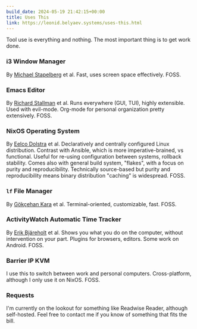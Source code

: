 ```yaml
---
build_date: 2024-05-19 21:42:15+00:00
title: Uses This
link: https://leonid.belyaev.systems/uses-this.html
---
```



Tool use is everything and nothing. The most important thing is to get work done.

### i3 Window Manager
By [Michael Stapelberg](https://michael.stapelberg.ch/) et al.
Fast, uses screen space effectively. 
FOSS.

### Emacs Editor
By [Richard Stallman](https://stallman.org/) et al.
Runs everywhere (GUI, TUI), highly extensible. 
Used with evil-mode. Org-mode for personal organization pretty extensively.
FOSS.

### NixOS Operating System
By [Eelco Dolstra](https://edolstra.github.io/) et al.
Declaratively and centrally configured Linux distribution.
Contrast with Ansible, which is more imperative-brained, vs functional.
Useful for re-using configuration between systems, rollback stability.
Comes also with general build system, "flakes", with a focus on purity and reproducibility.
Technically source-based but purity and reproducibility means binary distribution "caching" is widespread.
FOSS.

### `lf` File Manager
By [Gökçehan Kara](https://gokcehan.github.io/) et al.
Terminal-oriented, customizable, fast. 
FOSS.

### ActivityWatch Automatic Time Tracker
By [Erik Bjäreholt](https://erik.bjareholt.com/) et al.
Shows you what you do on the computer, without intervention on your part.
Plugins for browsers, editors. Some work on Android.
FOSS.

### Barrier IP KVM
I use this to switch between work and personal computers.
Cross-platform, although I only use it on NixOS.
FOSS.

### Requests

I'm currently on the lookout for something like Readwise Reader, although self-hosted.
Feel free to contact me if you know of something that fits the bill.
